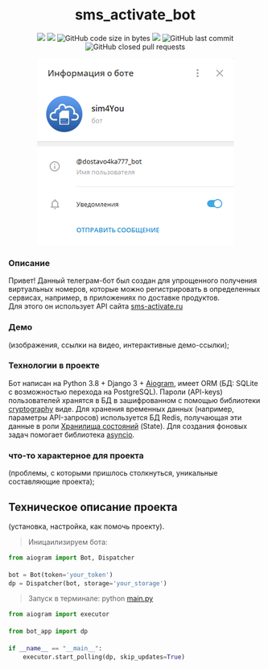 <h1 align="center">sms_activate_bot</h1>

<p align="center">
  <img src="https://img.shields.io/badge/made%20by-borisshavrin-brightgreen.svg" >
  <img src="https://img.shields.io/github/languages/top/borisshavrin/sms_activate_bot.svg">
  <img alt="GitHub code size in bytes" src="https://img.shields.io/github/languages/code-size/borisshavrin/sms_activate_bot">
  <img src="https://img.shields.io/badge/PRs-friendly-orange.svg?style=flat">
  <img alt="GitHub last commit" src="https://img.shields.io/github/last-commit/borisshavrin/sms_activate_bot?color=purple">
  <img alt="GitHub closed pull requests" src="https://img.shields.io/github/issues-pr-closed/borisshavrin/sms_activate_bot">
</p>


<p align="center">
  <img src="https://github.com/borisshavrin/sms_activate_bot/blob/master/static/github/img/bot_info.png"
</p>

### Описание 

Привет! Данный телеграм-бот был создан для упрощенного получения виртуальных номеров, которые можно регистрировать в
определенных сервисах, например, в приложениях по доставке продуктов.  
  Для этого он использует API сайта [sms-activate.ru][1]


### Демо 

(изображения, ссылки на видео, интерактивные демо-ссылки);
  
  
### Технологии в проекте
Бот написан на Python 3.8 + Django 3 + [Aiogram][2], имеет ORM (БД: SQLite с возможностью перехода на PostgreSQL). Пароли (API-keys) пользователей хранятся в БД в зашифрованном с помощью библиотеки [cryptography][3] виде. Для хранения временных данных (например, параметры API-запросов) используется БД Redis, получающая эти данные в роли [Хранилища состояний][5] (State). Для создания фоновых задач помогает библиотека [asyncio][4].

  
### что-то характерное для проекта 
(проблемы, с которыми пришлось столкнуться, уникальные составляющие проекта);

  
Техническое описание проекта
-----
(установка, настройка, как помочь проекту).
  
> Иницаилизируем бота:
  
```python
from aiogram import Bot, Dispatcher

bot = Bot(token='your_token')
dp = Dispatcher(bot, storage='your_storage')
```
  
  
> Запуск в терминале: python [main.py][6]
  
```python
from aiogram import executor

from bot_app import dp

if __name__ == "__main__":
    executor.start_polling(dp, skip_updates=True)
```
 
[1]: https://sms-activate.ru/ru/api2
[2]: https://github.com/borisshavrin/sms_activate_bot/blob/master/bot_app/app.py#:~:text=storage%20%3D%20RedisStorage2(host,bot%2C%20storage%3Dstorage)
[3]: https://github.com/borisshavrin/sms_activate_bot/blob/59f819609db73bbb362752e29224a4030e8e661e/crypto/crypto.py
[4]: https://github.com/borisshavrin/sms_activate_bot/blob/master/bot_app/commands.py#:~:text=data%5B%27page%27%5D%20%3D%201-,await%20asyncio.sleep(1),asyncio.create_task(update_service_price(user_id%2C%20api_key)),-service_keyboard%20%3D%20await%20get_service_keyboard
[5]: https://github.com/borisshavrin/sms_activate_bot/blob/master/bot_app/commands.py#:~:text=await%20States.get_service,data%5B%27page%27%5D%20%3D%201
[6]: https://github.com/borisshavrin/sms_activate_bot/blob/48a4d107475ad997b2e9e028cf8ee9dff6a2673c/main.py
